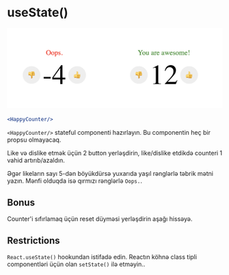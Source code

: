 # useState()

![Price](img-1.png)

```jsx
<HappyCounter/>
```

`<HappyCounter/>` stateful componenti hazırlayın. Bu componentin heç bir propsu olmayacaq.

Like və dislike etmək üçün 2 button yerləşdirin, like/dislike etdikdə counteri 1 vahid artırıb/azaldın.

Əgər likeların sayı 5-dən böyükdürsə yuxarıda yaşıl rənglərlə təbrik mətni yazın. Mənfi olduqda isə qırmızı rənglərlə `Oops.`.

## Bonus
Counter'i sıfırlamaq üçün reset düyməsi yerləşdirin aşağı hissəyə.

## Restrictions
`React.useState()` hookundan istifadə edin. Reactın köhnə class tipli componentləri üçün olan `setState()` ilə etməyin..
